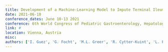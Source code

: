 ```yaml
---
title: Development of a Machine-Learning Model to Impute Terminal Ileum Simple Endoscopic Score of Crohn´s Disease (SESCD) using Magnetic Resonance Enterography (MRE)
date: 2021-06-10
conference_dates: June 10-13 2021
conference: 6th World Congress of Pediatric Gastroenterology, Hepatology and Nutrition
link: #
location: Vienna, Austria
misc:  
authors: ['I. Guez', 'G. Focht', 'M.L. Greer', 'R. Cytter-Kuint', 'L. Pratt', 'D. Castro', 'D. Turner', 'A.M. Griffiths', 'M. Freiman', 'on behalf of the ImageKids study group']
---
```

